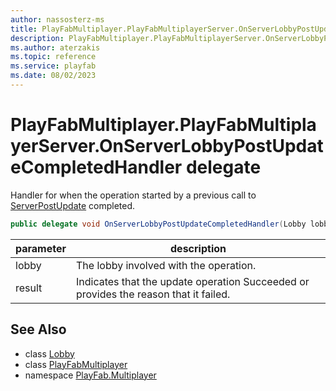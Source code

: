 ```yaml
---
author: nassosterz-ms
title: PlayFabMultiplayer.PlayFabMultiplayerServer.OnServerLobbyPostUpdateCompletedHandler
description: PlayFabMultiplayer.PlayFabMultiplayerServer.OnServerLobbyPostUpdateCompletedHandler
ms.author: aterzakis
ms.topic: reference
ms.service: playfab
ms.date: 08/02/2023
---
```


# PlayFabMultiplayer.PlayFabMultiplayerServer.OnServerLobbyPostUpdateCompletedHandler delegate

Handler for when the operation started by a previous call to [ServerPostUpdate](Lobby/ServerPostUpdate.md) completed.

```csharp
public delegate void OnServerLobbyPostUpdateCompletedHandler(Lobby lobby, int result);
```

| parameter | description |
| --- | --- |
| lobby | The lobby involved with the operation. |
| result | Indicates that the update operation Succeeded or provides the reason that it failed. |

## See Also

* class [Lobby](./Lobby.md)
* class [PlayFabMultiplayer](./PlayFabMultiplayer.md)
* namespace [PlayFab.Multiplayer](../PlayFabMultiplayerSDK.md)

